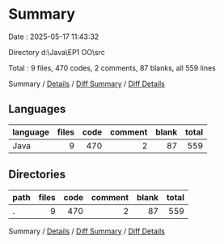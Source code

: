 # Summary

Date : 2025-05-17 11:43:32

Directory d:\\Java\\EP1 OO\\src

Total : 9 files,  470 codes, 2 comments, 87 blanks, all 559 lines

Summary / [Details](details.md) / [Diff Summary](diff.md) / [Diff Details](diff-details.md)

## Languages
| language | files | code | comment | blank | total |
| :--- | ---: | ---: | ---: | ---: | ---: |
| Java | 9 | 470 | 2 | 87 | 559 |

## Directories
| path | files | code | comment | blank | total |
| :--- | ---: | ---: | ---: | ---: | ---: |
| . | 9 | 470 | 2 | 87 | 559 |

Summary / [Details](details.md) / [Diff Summary](diff.md) / [Diff Details](diff-details.md)